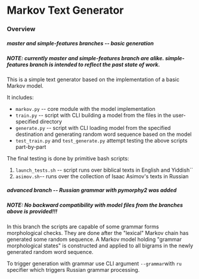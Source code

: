 # Markov Text Generator

### Overview

##### master and simple-features branches -- basic generation

##### NOTE: currently master and simple-features branch are alike. simple-features branch is intended to reflect the past state of work.

This is a simple text generator based on the implementation of a basic Markov model.

It includes:

- `markov.py` -- core module with the model implementation
- `train.py` -- script with CLI building a model from the files in the user-specified directory
- `generate.py` -- script with CLI loading model from the specified destination and generating random word sequence based on the model
- `test_train.py` and `test_generate.py` attempt testing the above scripts part-by-part

The final testing is done by primitive bash scripts:

1. `launch_tests.sh` -- script runs over biblical texts in English and Yiddish``
2. `asimov.sh`-- runs over the collection of Isaac Asimov's texts in Russian

##### advanced branch -- Russian grammar with pymorphy2 was added

##### **NOTE: No backward compatibility with model files from the branches above is provided!!!**

In this branch the scripts are capable of some grammar forms morphological checks. They are done after the "lexical" Markov chain has generated some random sequence. A Markov model holding "grammar morphological states"  is constructed and applied to all bigrams in the newly generated random word sequence.

To trigger generation with grammar use CLI argument `--grammar`with `ru` specifier which triggers Russian grammar processing.